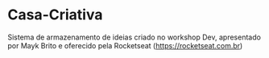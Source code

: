 # Casa-Criativa
Sistema de armazenamento de ideias criado no workshop Dev, apresentado por Mayk Brito e oferecido pela Rocketseat (https://rocketseat.com.br)
